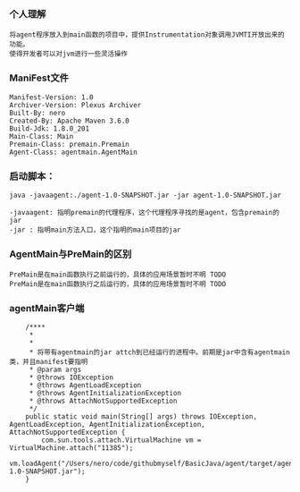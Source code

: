 ### 个人理解
    将agent程序放入到main函数的项目中，提供Instrumentation对象调用JVMTI开放出来的功能。
    使得开发者可以对jvm进行一些灵活操作



### ManiFest文件
    Manifest-Version: 1.0
    Archiver-Version: Plexus Archiver
    Built-By: nero
    Created-By: Apache Maven 3.6.0
    Build-Jdk: 1.8.0_201
    Main-Class: Main
    Premain-Class: premain.Premain
    Agent-Class: agentmain.AgentMain



### 启动脚本：
    java -javaagent:./agent-1.0-SNAPSHOT.jar -jar agent-1.0-SNAPSHOT.jar

    -javaagent: 指明premain的代理程序，这个代理程序寻找的是agent，包含premain的jar
    -jar : 指明main方法入口，这个指明的main项目的jar
    
    
### AgentMain与PreMain的区别
    PreMain是在main函数执行之前运行的，具体的应用场景暂时不明 TODO
    PreMain是在main函数执行之后运行的，具体的应用场景暂时不明 TODO
        
 
### agentMain客户端
        /****
         *
         *
         * 将带有agentmain的jar attch到已经运行的进程中。前期是jar中含有agentmain类，并且manifest要指明
         * @param args
         * @throws IOException
         * @throws AgentLoadException
         * @throws AgentInitializationException
         * @throws AttachNotSupportedException
         */
        public static void main(String[] args) throws IOException, AgentLoadException, AgentInitializationException, AttachNotSupportedException {
            com.sun.tools.attach.VirtualMachine vm = VirtualMachine.attach("11385");
            vm.loadAgent("/Users/nero/code/githubmyself/BasicJava/agent/target/agent-1.0-SNAPSHOT.jar");
        }   
    
    
    






